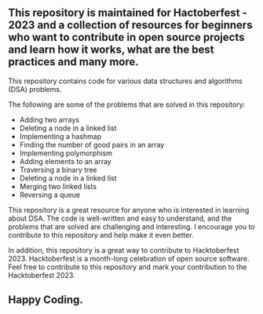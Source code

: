 ## This repository is maintained for Hactoberfest - 2023 and a collection of resources for beginners who want to contribute in open source projects and learn how it works, what are the best practices and many more.

This repository contains code for various data structures and algorithms (DSA) problems. 

The following are some of the problems that are solved in this repository:

* Adding two arrays
* Deleting a node in a linked list
* Implementing a hashmap
* Finding the number of good pairs in an array
* Implementing polymorphism
* Adding elements to an array
* Traversing a binary tree
* Deleting a node in a linked list
* Merging two linked lists
* Reversing a queue

This repository is a great resource for anyone who is interested in learning about DSA. The code is well-written and easy to understand, and the problems that are solved are challenging and interesting. I encourage you to contribute to this repository and help make it even better.

In addition, this repository is a great way to contribute to Hacktoberfest 2023. Hacktoberfest is a month-long celebration of open source software. Feel free to contribute to this repository and mark your contribution to the Hacktoberfest 2023.

## Happy Coding.
